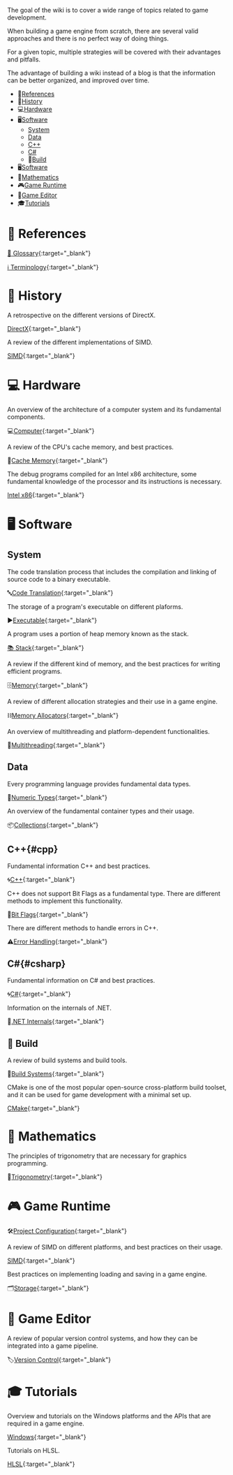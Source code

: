 The goal of the wiki is to cover a wide range of topics related to game development.

When building a game engine from scratch, there are several valid approaches and there is no perfect way of doing things.

For a given topic, multiple strategies will be covered with their advantages and pitfalls.

The advantage of building a wiki instead of a blog is that the information can be better organized, and improved over time.

- 📖[References](#-references)
- 🏰[History](#-history)
- 💻[Hardware](#-hardware)
- 🖥[Software](#-software)
  - [System](#system)
  - [Data](#data)
  - [C++](#cpp)
  - [C#](#csharp)
  - 🧱[Build](#build)
- 🖥[Software](#-software)
- 🧮[Mathematics](#-mathematics)
- 🎮[Game Runtime](#-game-runtime)
- 🎨[Game Editor](#-game-editor)
- 🎓[Tutorials](#-tutorials)

# 📖 References

[💬 Glossary](Glossary.html){:target="_blank"}

[ℹ️ Terminology](Terminology.html){:target="_blank"}

# 🏰 History

A retrospective on the different versions of DirectX.

[DirectX](https://www.notion.so/juliendelezenne/DirectX-bbf599dbca4e47b38325b3955a547644){:target="_blank"}


A review of the different implementations of SIMD.

[SIMD](https://www.notion.so/juliendelezenne/SIMD-88ba6e0a48414cf7aa499d99f4b0dd1f){:target="_blank"}


# 💻 Hardware

An overview of the architecture of a computer system and its fundamental components.

💻[Computer](https://www.notion.so/juliendelezenne/Computer-70c2c3fbbc29446782e02b8e0e6be940){:target="_blank"}


A review of the CPU's cache memory, and best practices.

🚅[Cache Memory](https://www.notion.so/juliendelezenne/Cache-Memory-718834f4e1ce43549eecdf397833cac1){:target="_blank"}


The debug programs compiled for an Intel x86 architecture, some fundamental knowledge of the processor and its instructions is necessary.

[Intel x86](https://www.notion.so/juliendelezenne/Intel-x86-2401eae3086343d5a9381998ebe9419d){:target="_blank"}

# 🖥 Software

## System

The code translation process that includes the compilation and linking of source code to a binary executable.

🔤[Code Translation](https://www.notion.so/juliendelezenne/Code-Translation-cb66ee3bb4be4240bbff99ddb5057a54){:target="_blank"}


The storage of a program's executable on different plaforms.

▶️[Executable](https://www.notion.so/juliendelezenne/Executable-5c6143da707145ddb89b15dc24e29d61){:target="_blank"}


A program uses a portion of heap memory known as the stack.

[📚 Stack](https://www.notion.so/juliendelezenne/Stack-eddf0c34dc934379ab05627709fff38f){:target="_blank"}


A review if the different kind of memory, and the best practices for writing efficient programs.

🗄[Memory](https://www.notion.so/juliendelezenne/Memory-6c8b73d5c1e042d78bbe01ac5e6e750b){:target="_blank"}


A review of different allocation strategies and their use in a game engine.

⛓[Memory Allocators](https://www.notion.so/juliendelezenne/Allocators-efa67ff35a314cb48e36a13f038a419e){:target="_blank"}


An overview of multithreading and platform-dependent functionalities.

🔀[Multithreading](https://www.notion.so/juliendelezenne/Multithreading-6081d956dabc43ad95c57aa9eaced001){:target="_blank"}

## Data

Every programming language provides fundamental data types.

🔢[Numeric Types](https://www.notion.so/juliendelezenne/Numeric-Types-d562f84c7ea645d690e6bbf2bf361923){:target="_blank"}


An overview of the fundamental container types and their usage.

📦[Collections](https://www.notion.so/juliendelezenne/Collections-e53f4fbd8fd3472f9f94a9c40d19d45e){:target="_blank"}

## C++{#cpp}

Fundamental information C++ and best practices.

🌀[C++](https://www.notion.so/juliendelezenne/C-2d458c79f87e4488ba7693fbdf87c1d7){:target="_blank"}


C++ does not support Bit Flags as a fundamental type. There are different methods to implement this functionality.

🚩[Bit Flags](https://www.notion.so/juliendelezenne/Bit-Flags-b6f54688b0684f539bf11149fd8c4cd9){:target="_blank"}

There are different methods to handle errors in C++.

⚠️[Error Handling](https://www.notion.so/juliendelezenne/Errors-5ae5a4ffe58049359821c5534a93cf26){:target="_blank"}

## C#{#csharp}

Fundamental information on C# and best practices.

🌀[C#](https://www.notion.so/juliendelezenne/C-01e5331648d04f6aa4ac8ef4db270f4d){:target="_blank"}


Information on the internals of .NET.

👾[.NET Internals](https://www.notion.so/juliendelezenne/NET-Internals-6616e2341a31419f9bc686d7b7bd0ba9){:target="_blank"}

## 🧱 Build

A review of build systems and build tools.

🔨[Build Systems](https://www.notion.so/juliendelezenne/Build-System-d66da054a959417096d99d4bf9922afd){:target="_blank"}


CMake is one of the most popular open-source cross-platform build toolset, and it can be used for game development with a minimal set up.

[CMake](https://www.notion.so/juliendelezenne/CMake-681851c9506b4e23a22418f97e20cc1a){:target="_blank"}

# 🧮 Mathematics

The principles of trigonometry that are necessary for graphics programming.

📐[Trigonometry](https://www.notion.so/juliendelezenne/Trigonometry-911029bf6ea64c9baf2925474d65dcd1){:target="_blank"}

# 🎮 Game Runtime


🛠[Project Configuration](https://www.notion.so/juliendelezenne/Project-Configuration-e7446f013e894d08bfbe3e334ac7fe96){:target="_blank"}


A review of SIMD on different platforms, and best practices on their usage.

[SIMD](https://www.notion.so/juliendelezenne/SIMD-4e4aca2cf1a94c93ac3b2d1beca4cc57){:target="_blank"}


Best practices on implementing loading and saving in a game engine.

🗂[Storage](https://www.notion.so/juliendelezenne/Storage-3d27f6623a6946efa078299f4b17fe40){:target="_blank"}

# 🎨 Game Editor

A review of popular version control systems, and how they can be integrated into a game pipeline.

🏷[Version Control](https://www.notion.so/juliendelezenne/Version-Control-be7595ca455d412fbac8c67a7f1698da){:target="_blank"}

# 🎓 Tutorials

Overview and tutorials on the Windows platforms and the APIs that are required in a game engine.

[Windows](https://www.notion.so/juliendelezenne/Windows-850f22698c5d46079f5b42c2ef1298f1){:target="_blank"}


Tutorials on HLSL.

[HLSL](https://www.notion.so/juliendelezenne/HLSL-8cf24e8312464ccd90dd10a21b07d200){:target="_blank"}
